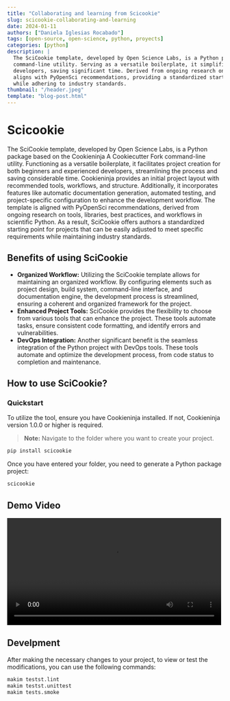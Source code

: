 ```yaml
---
title: "Collaborating and learning from Scicookie"
slug: scicookie-collaborating-and-learning
date: 2024-01-11
authors: ["Daniela Iglesias Rocabado"]
tags: [open-source, open-science, python, proyects]
categories: [python]
description: |
  The SciCookie template, developed by Open Science Labs, is a Python package based on the Cookieninja A Cookiecutter Fork
  command-line utility. Serving as a versatile boilerplate, it simplifies project creation for both beginners and experienced
  developers, saving significant time. Derived from ongoing research on scientific Python tools and best practices, SciCookie
  aligns with PyOpenSci recommendations, providing a standardized starting point for projects that can be easily customized
  while adhering to industry standards.
thumbnail: "/header.jpeg"
template: "blog-post.html"
---
```

# Scicookie

The SciCookie template, developed by Open Science Labs, is a Python package based on the Cookieninja A Cookiecutter Fork command-line utility. Functioning as a versatile boilerplate, it facilitates project creation for both beginners and experienced developers, streamlining the process and saving considerable time. Cookieninja provides an initial project layout with recommended tools, workflows, and structure. Additionally, it incorporates features like automatic documentation generation, automated testing, and project-specific configuration to enhance the development workflow. The template is aligned with PyOpenSci recommendations, derived from ongoing research on tools, libraries, best practices, and workflows in scientific Python. As a result, SciCookie offers authors a standardized starting point for projects that can be easily adjusted to meet specific requirements while maintaining industry standards.


## Benefits of using SciCookie

- **Organized Workflow:** Utilizing the SciCookie template allows for maintaining an organized workflow. By configuring elements such as project design, build system, command-line interface, and documentation engine, the development process is streamlined, ensuring a coherent and organized framework for the project.
- **Enhanced Project Tools:** SciCookie provides the flexibility to choose from various tools that can enhance the project. These tools automate tasks, ensure consistent code formatting, and identify errors and vulnerabilities.
- **DevOps Integration:** Another significant benefit is the seamless integration of the Python project with DevOps tools. These tools automate and optimize the development process, from code status to completion and maintenance.

## How to use SciCookie?

### Quickstart

To utilize the tool, ensure you have Cookieninja installed. If not, Cookieninja version 1.0.0 or higher is required.

>**Note:**
Navigate to the folder where you want to create your project.


```bash
pip install scicookie
```

Once you have entered your folder, you need to generate a Python package project:

```bash
scicookie
```

## Demo Video

<video controls width="500">
    <source src="ScicookieDemo.mp4" type="video/mp4">
    Tu navegador no soporta la etiqueta de video.
</video>

## Develpment

After making the necessary changes to your project, to view or test the modifications, you can use the following commands:

```bash
makim testst.lint
makim testst.unittest
makim tests.smoke
```
